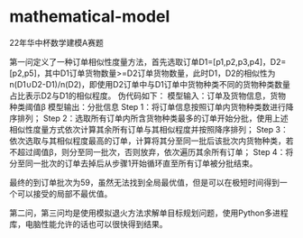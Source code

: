 # mathematical-model
22年华中杯数学建模A赛题

第一问定义了一种订单相似性度量方法，首先选取订单D1=[p1,p2,p3,p4]，D2=[p2,p5]，其中D1订单货物数量>=D2订单货物数量，此时D1，D2的相似性为 n(D1∪D2-D1)/n(D2)，即使用D2订单中与D1订单中货物种类不同的货物种类数量占比表示D2与D1的相似程度。
伪代码如下：
模型输入：订单及货物信息，货物种类阈值β
模型输出：分批信息
Step 1：将订单信息按照订单内货物种类数进行降序排列；
Step 2：选取所有订单内所含货物种类最多的订单开始分批，使用上述相似性度量方式依次计算其余所有订单与其相似程度并按照降序排列；
Step 3：依次选取与其相似程度最高的订单，计算将其分至同一批后该批次内货物种类，若不超过阈值β，则分至同一批次，否则放弃，依次遍历其余所有订单；
Step 4：将分至同一批次的订单去掉后从步骤1开始循环直至所有订单被分批结束。

最终的到订单批次为59，虽然无法找到全局最优值，但是可以在极短时间得到一个可以接受的局部不最优值。

第二问，第三问均是使用模拟退火方法求解单目标规划问题，使用Python多进程库，电脑性能允许的话也可以很快得到结果。
